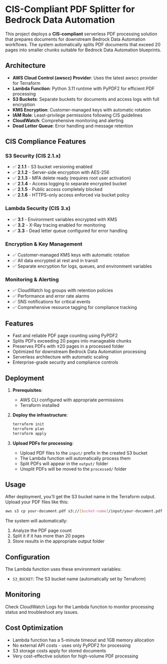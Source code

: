 # CIS-Compliant PDF Splitter for Bedrock Data Automation

This project deploys a **CIS-compliant** serverless PDF processing solution that prepares documents for downstream Bedrock Data Automation workflows. The system automatically splits PDF documents that exceed 20 pages into smaller chunks suitable for Bedrock Data Automation blueprints.

## Architecture

- **AWS Cloud Control (awscc) Provider**: Uses the latest awscc provider for Terraform
- **Lambda Function**: Python 3.11 runtime with PyPDF2 for efficient PDF processing
- **S3 Buckets**: Separate buckets for documents and access logs with full encryption
- **KMS Encryption**: Customer-managed keys with automatic rotation
- **IAM Role**: Least-privilege permissions following CIS guidelines
- **CloudWatch**: Comprehensive monitoring and alerting
- **Dead Letter Queue**: Error handling and message retention

## CIS Compliance Features

### S3 Security (CIS 2.1.x)
- ✅ **2.1.1** - S3 bucket versioning enabled
- ✅ **2.1.2** - Server-side encryption with AES-256
- ✅ **2.1.3** - MFA delete ready (requires root user activation)
- ✅ **2.1.4** - Access logging to separate encrypted bucket
- ✅ **2.1.5** - Public access completely blocked
- ✅ **2.1.6** - HTTPS-only access enforced via bucket policy

### Lambda Security (CIS 3.x)
- ✅ **3.1** - Environment variables encrypted with KMS
- ✅ **3.2** - X-Ray tracing enabled for monitoring
- ✅ **3.3** - Dead letter queue configured for error handling

### Encryption & Key Management
- ✅ Customer-managed KMS keys with automatic rotation
- ✅ All data encrypted at rest and in transit
- ✅ Separate encryption for logs, queues, and environment variables

### Monitoring & Alerting
- ✅ CloudWatch log groups with retention policies
- ✅ Performance and error rate alarms
- ✅ SNS notifications for critical events
- ✅ Comprehensive resource tagging for compliance tracking

## Features

- Fast and reliable PDF page counting using PyPDF2
- Splits PDFs exceeding 20 pages into manageable chunks
- Preserves PDFs with ≤20 pages in a processed folder
- Optimized for downstream Bedrock Data Automation processing
- Serverless architecture with automatic scaling
- Enterprise-grade security and compliance controls

## Deployment

1. **Prerequisites**:
   - AWS CLI configured with appropriate permissions
   - Terraform installed

2. **Deploy the infrastructure**:
   ```bash
   terraform init
   terraform plan
   terraform apply
   ```

3. **Upload PDFs for processing**:
   - Upload PDF files to the `input/` prefix in the created S3 bucket
   - The Lambda function will automatically process them
   - Split PDFs will appear in the `output/` folder
   - Unsplit PDFs will be moved to the `processed/` folder

## Usage

After deployment, you'll get the S3 bucket name in the Terraform output. Upload your PDF files like this:

```bash
aws s3 cp your-document.pdf s3://[bucket-name]/input/your-document.pdf
```

The system will automatically:
1. Analyze the PDF page count
2. Split it if it has more than 20 pages
3. Store results in the appropriate output folder

## Configuration

The Lambda function uses these environment variables:
- `S3_BUCKET`: The S3 bucket name (automatically set by Terraform)

## Monitoring

Check CloudWatch Logs for the Lambda function to monitor processing status and troubleshoot any issues.

## Cost Optimization

- Lambda function has a 5-minute timeout and 1GB memory allocation
- No external API costs - uses only PyPDF2 for processing
- S3 storage costs apply for stored documents
- Very cost-effective solution for high-volume PDF processing